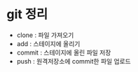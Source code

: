 # git 정리 
- clone : 파일 가져오기
- add : 스테이지에 올리기 
- commit : 스테이지에 올린 파일 저장
- push : 원격저장소에 commit한 파일 업로드